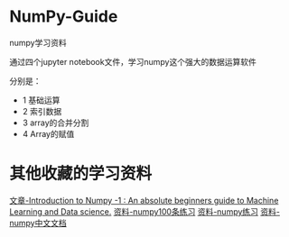 # NumPy-Guide
numpy学习资料

通过四个jupyter notebook文件，学习numpy这个强大的数据运算软件

分别是：
- 1 基础运算
- 2 索引数据
- 3 array的合并分割
- 4 Array的赋值

# 其他收藏的学习资料
[文章-Introduction to Numpy -1 : An absolute beginners guide to Machine Learning and Data science.](https://medium.com/hackernoon/introduction-to-numpy-1-an-absolute-beginners-guide-to-machine-learning-and-data-science-5d87f13f0d51)
[资料-numpy100条练习](https://github.com/rougier/numpy-100/blob/master/100_Numpy_exercises.md)
[资料-numpy练习](https://github.com/Kyubyong/numpy_exercises)
[资料-numpy中文文档](https://www.numpy.org.cn/)
